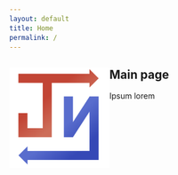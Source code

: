 ```yaml
---
layout: default
title: Home
permalink: /
---
```


<img src="/i/logo.svg" width="180" height="180" style="float:left;margin-top:16px;"/>

## Main page

Ipsum lorem